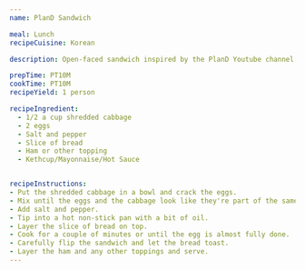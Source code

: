 ```yaml
---
name: PlanD Sandwich

meal: Lunch
recipeCuisine: Korean

description: Open-faced sandwich inspired by the PlanD Youtube channel

prepTime: PT10M
cookTime: PT10M
recipeYield: 1 person

recipeIngredient:
  - 1/2 a cup shredded cabbage
  - 2 eggs
  - Salt and pepper
  - Slice of bread
  - Ham or other topping
  - Kethcup/Mayonnaise/Hot Sauce


recipeInstructions:
- Put the shredded cabbage in a bowl and crack the eggs.
- Mix until the eggs and the cabbage look like they're part of the same mixture.
- Add salt and pepper.
- Tip into a hot non-stick pan with a bit of oil.
- Layer the slice of bread on top.
- Cook for a couple of minutes or until the egg is almost fully done.
- Carefully flip the sandwich and let the bread toast.
- Layer the ham and any other toppings and serve.
---
```

